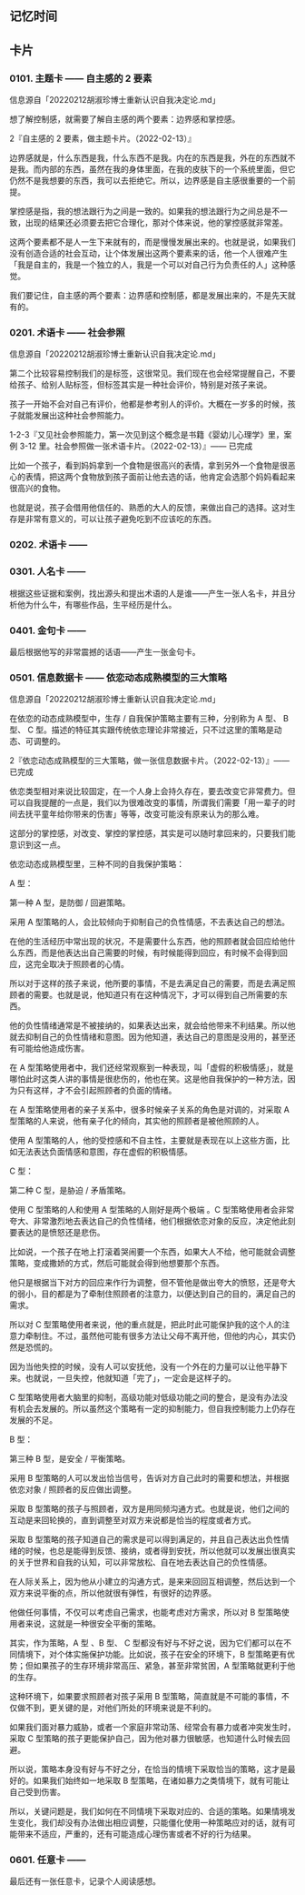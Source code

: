 ## 记忆时间

## 卡片

### 0101. 主题卡 —— 自主感的 2 要素

信息源自「20220212胡淑珍博士重新认识自我决定论.md」

想了解控制感，就需要了解自主感的两个要素：边界感和掌控感。

2『自主感的 2 要素，做主题卡片。（2022-02-13）』

边界感就是，什么东西是我，什么东西不是我。内在的东西是我，外在的东西就不是我。而内部的东西，虽然在我的身体里面，在我的皮肤下的一个系统里面，但它仍然不是我想要的东西，我可以去拒绝它。所以，边界感是自主感很重要的一个前提。

掌控感是指，我的想法跟行为之间是一致的。如果我的想法跟行为之间总是不一致，出现的结果还必须要去把它合理化，那对个体来说，他的掌控感就非常差。

这两个要素都不是人一生下来就有的，而是慢慢发展出来的。也就是说，如果我们没有创造合适的社会互动，让个体发展出这两个要素来的话，他一个人很难产生「我是自主的，我是一个独立的人，我是一个可以对自己行为负责任的人」这种感觉。

我们要记住，自主感的两个要素：边界感和控制感，都是发展出来的，不是先天就有的。

### 0201. 术语卡 —— 社会参照

信息源自「20220212胡淑珍博士重新认识自我决定论.md」

第二个比较容易控制我们的是标签，这很常见。我们现在也会经常提醒自己，不要给孩子、给别人贴标签，但标签其实是一种社会评价，特别是对孩子来说。

孩子一开始不会对自己有评价，他都是参考别人的评价。大概在一岁多的时候，孩子就能发展出这种社会参照能力。

1-2-3『又见社会参照能力，第一次见到这个概念是书籍《婴幼儿心理学》里，案例 3-12 里。社会参照做一张术语卡片。（2022-02-13）』—— 已完成

比如一个孩子，看到妈妈拿到一个食物是很高兴的表情，拿到另外一个食物是很恶心的表情，把这两个食物放到孩子面前让他去选的话，他肯定会选那个妈妈看起来很高兴的食物。

也就是说，孩子会借用他信任的、熟悉的大人的反馈，来做出自己的选择。这对生存是非常有意义的，可以让孩子避免吃到不应该吃的东西。

### 0202. 术语卡 ——

### 0301. 人名卡 ——

根据这些证据和案例，找出源头和提出术语的人是谁——产生一张人名卡，并且分析他为什么牛，有哪些作品，生平经历是什么。

### 0401. 金句卡 ——

最后根据他写的非常震撼的话语——产生一张金句卡。

### 0501. 信息数据卡 —— 依恋动态成熟模型的三大策略

信息源自「20220212胡淑珍博士重新认识自我决定论.md」

在依恋的动态成熟模型中，生存 / 自我保护策略主要有三种，分别称为 A 型、 B 型、 C 型。描述的特征其实跟传统依恋理论非常接近，只不过这里的策略是动态、可调整的。

2『依恋动态成熟模型的三大策略，做一张信息数据卡片。（2022-02-13）』—— 已完成

依恋类型相对来说比较固定，在一个人身上会持久存在，要去改变它非常费力。但可以自我提醒的一点是，我们以为很难改变的事情，所谓我们需要「用一辈子的时间去抚平童年给你带来的伤害」等等，改变可能没有原来认为的那么难。

这部分的掌控感，对改变、掌控的掌控感，其实是可以随时拿回来的，只要我们能意识到这一点。

依恋动态成熟模型里，三种不同的自我保护策略：

A 型：

第一种 A 型，是防御 / 回避策略。

采用 A 型策略的人，会比较倾向于抑制自己的负性情感，不去表达自己的想法。

在他的生活经历中常出现的状况，不是需要什么东西，他的照顾者就会回应给他什么东西，而是他表达出自己需要的时候，有时候能得到回应，有时候不会得到回应，这完全取决于照顾者的心情。

所以对于这样的孩子来说，他所要的事情，不是去满足自己的需要，而是去满足照顾者的需要。也就是说，他知道只有在这种情况下，才可以得到自己所需要的东西。

他的负性情绪通常是不被接纳的，如果表达出来，就会给他带来不利结果。所以他就去抑制自己的负性情绪和意图。因为他知道，表达自己的意图是没用的，甚至还有可能给他造成伤害。

在 A 型策略使用者中，我们还经常观察到一种表现，叫「虚假的积极情感」，就是哪怕此时这类人讲的事情是很悲伤的，他也在笑。这是他自我保护的一种方法，因为只有这样，才不会引起照顾者的负面的情绪。

在 A 型策略使用者的亲子关系中，很多时候亲子关系的角色是对调的，对采取 A 型策略的人来说，他有亲子化的倾向，其实他的照顾者是被他照顾的人。

使用 A 型策略的人，他的受控感和不自主性，主要就是表现在以上这些方面，比如无法表达负面情感和意图，存在虚假的积极情感。

C 型：

第二种 C 型，是胁迫 / 矛盾策略。

使用 C 型策略的人和使用 A 型策略的人刚好是两个极端 。C 型策略使用者会非常夸大、非常激烈地去表达自己的负性情绪，他们根据依恋对象的反应，决定他此刻要表达的是愤怒还是悲伤。

比如说，一个孩子在地上打滚着哭闹要一个东西，如果大人不给，他可能就会调整策略，变成撒娇的方式，然后可能就会得到他想要那个东西。

他只是根据当下对方的回应来作行为调整，但不管他是做出夸大的愤怒，还是夸大的弱小，目的都是为了牵制住照顾者的注意力，以便达到自己的目的，满足自己的需求。

所以对 C 型策略使用者来说，他的重点就是，把此时此可能保护我的这个人的注意力牵制住。不过，虽然他可能有很多方法让父母不离开他，但他的内心，其实仍然是恐慌的。

因为当他失控的时候，没有人可以安抚他，没有一个外在的力量可以让他平静下来。也就说，一旦失控，他就知道「完了」，一定会是这样子的。

C 型策略使用者大脑里的抑制，高级功能对低级功能之间的整合，是没有办法没有机会去发展的。所以虽然这个策略有一定的抑制能力，但自我控制能力上仍存在发展的不足。

B 型：

第三种 B 型，是安全 / 平衡策略。

采用 B 型策略的人可以发出恰当信号，告诉对方自己此时的需要和想法，并根据依恋对象 / 照顾者的反应做出调整。

采取 B 型策略的孩子与照顾者，双方是用同频沟通方式。也就是说，他们之间的互动是来回轮换的，直到调整至对双方来说都是恰当的程度或者方式。

采取 B 型策略的孩子知道自己的需求是可以得到满足的，并且自己表达出负性情绪的时候，也总是能得到反馈、接纳，或者得到安抚，所以他就可以发展出很真实的关于世界和自我的认知，可以非常放松、自在地去表达自己的负性情感。

在人际关系上，因为他从小建立的沟通方式，是来来回回互相调整，然后达到一个双方来说平衡的点，所以他就很有弹性，有很好的边界感。

他做任何事情，不仅可以考虑自己需求，也能考虑对方需求，所以对 B 型策略使用者来说，这就是一种很安全平衡的策略。

其实，作为策略，A 型 、B 型、 C 型都没有好与不好之说，因为它们都可以在不同情境下，对个体实施保护功能。比如说，孩子在安全的环境下，B 型策略更有优势；但如果孩子的生存环境非常高压、紧急，甚至非常贫困，A 型策略就更利于他的生存。

这种环境下，如果要求照顾者对孩子采用 B 型策略，简直就是不可能的事情，不仅做不到，更关键的是，对他们所处的环境来说是不利的。

如果我们面对暴力威胁，或者一个家庭非常动荡、经常会有暴力或者冲突发生时，采取 C 型策略的孩子更能保护自己，因为他对暴力很敏感，也知道什么时候去回避。

所以说，策略本身没有好与不好之分，在恰当的情境下采取恰当的策略，这才是最好的。如果我们始终如一地采取 B 型策略，在诸如暴力之类情境下，就有可能让自己受到伤害。

所以，关键问题是，我们如何在不同情境下采取对应的、合适的策略。如果情境发生变化，我们却没有办法做出相应调整，只能僵化使用一种策略应对的话，就有可能带来不适应，严重的，还有可能造成心理伤害或者不好的行为结果。

### 0601. 任意卡 ——

最后还有一张任意卡，记录个人阅读感想。